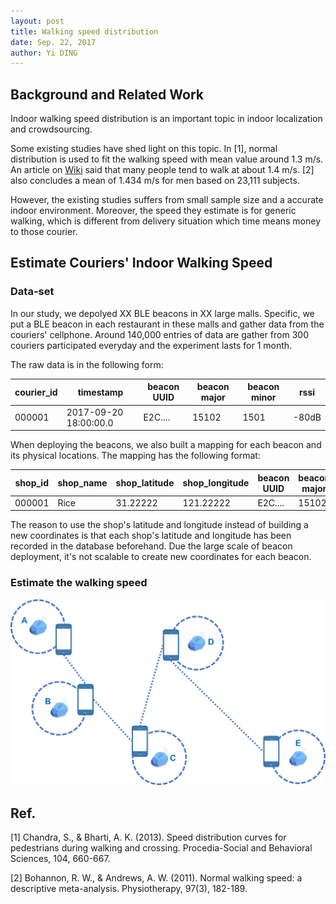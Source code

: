 ```yaml
--- 
layout: post
title: Walking speed distribution
date: Sep. 22, 2017
author: Yi DING
---
```

[comment]: # (Indoor Walking Speed Distribution)

## Background and Related Work
Indoor walking speed distribution is an important topic in indoor localization and crowdsourcing. 

Some existing studies have shed light on this topic. In [1], normal distribution is used to fit the walking speed with mean value around 1.3 m/s. An article on [Wiki](https://en.wikipedia.org/wiki/Preferred_walking_speed) said that many people tend to walk at about 1.4 m/s. [2] also concludes a mean of 1.434 m/s for men based on 23,111 subjects. 

However, the existing studies suffers from small sample size and a accurate indoor environment. Moreover, the speed they estimate is for generic walking, which is different from delivery situation which time means money to those courier.

## Estimate Couriers' Indoor Walking Speed

### Data-set
In our study, we depolyed XX BLE beacons in XX large malls. Specific, we put a BLE beacon in each restaurant in these malls and gather data from the couriers' cellphone. Around 140,000 entries of data are gather from 300 couriers participated everyday and the experiment lasts for 1 month.

The raw data is in the following form:

|courier_id |timestamp              |beacon UUID    |beacon major   |beacon minor   |rssi   |
|---        |---                    |---            |---            |---            |---    |
|000001     |2017-09-20 18:00:00.0  |E2C....        |15102          |1501           |-80dB  |

When deploying the beacons, we also built a mapping for each beacon and its physical locations. The mapping has the following format:

|shop_id    |shop_name  |shop_latitude  |shop_longitude |beacon UUID    |beacon major   |beacon minor   |
|---        |---        |---            |---            |---            |---            |---            |
|000001     |Rice       |31.22222       |121.22222      |E2C....        |15102          |1501           |

The reason to use the shop's latitude and longitude instead of building a new coordinates is that each shop's latitude and longitude has been recorded in the database beforehand. Due the large scale of beacon deployment, it's not scalable to create new coordinates for each beacon.

### Estimate the walking speed

<center> <img src="figures/walking-speed-estimation-1.png"  alt="walking-speed-estimation-1">
</center>




### 


## Ref.
[1] Chandra, S., & Bharti, A. K. (2013). Speed distribution curves for pedestrians during walking and crossing. Procedia-Social and Behavioral Sciences, 104, 660-667.

[2] Bohannon, R. W., & Andrews, A. W. (2011). Normal walking speed: a descriptive meta-analysis. Physiotherapy, 97(3), 182-189.